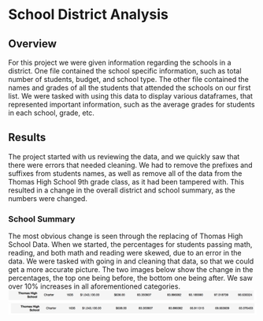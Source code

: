 # School District Analysis 
## Overview
For this project we were given information regarding the schools in a district. One file contained the school specific information, such as total number of students, budget, and school type. The other file contained the names and grades of all the students that attended the schools on our first list. We were tasked with using this data to display various dataframes, that represented important information, such as the average grades for students in each school, grade, etc. 
## Results
The project started with us reviewing the data, and we quickly saw that there were errors that needed cleaning. We had to remove the prefixes and suffixes from students names, as well as remove all of the data from the Thomas High School 9th grade class, as it had been tampered with. This resulted in a change in the overall district and school summary, as the numbers were changed. 
### School Summary
The most obvious change is seen through the replacing of Thomas High School Data. When we started, the percentages for students passing math, reading, and both math and reading were skewed, due to an error in the data. We were tasked with going in and cleaning that data, so that we could get a more accurate picture. The two images below show the change in the percentages, the top one being before, the bottom one being after. We saw over 10% increases in all aforementioned categories. 
![Before Cleaning Data](Before1.png)
![After Cleaning Data](After1.png)
